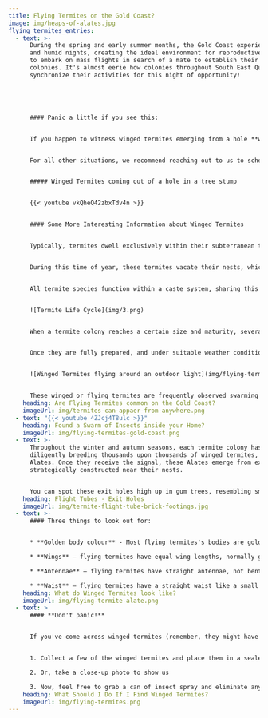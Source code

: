 ```yaml
---
title: Flying Termites on the Gold Coast?
image: img/heaps-of-alates.jpg
flying_termites_entries:
  - text: >-
      During the spring and early summer months, the Gold Coast experiences warm
      and humid nights, creating the ideal environment for reproductive termites
      to embark on mass flights in search of a mate to establish their own
      colonies. It's almost eerie how colonies throughout South East Queensland
      synchronize their activities for this night of opportunity!





      #### Panic a little if you see this:


      If you happen to witness winged termites emerging from a hole **within** your home, it's time to act urgently! Contact us right away.


      For all other situations, we recommend reaching out to us to schedule a comprehensive termite inspection. This will provide you with peace of mind, ensuring there are no termite-related issues in your home or garden.


      ##### Winged Termites coming out of a hole in a tree stump


      {{< youtube vkQheQ42zbxTdv4n >}}


      #### Some More Interesting Information about Winged Termites


      Typically, termites dwell exclusively within their subterranean tunnels underground. However, between November and March, a common sight is the emergence of reproductive termites taking flight, especially in the humid regions of South East Queensland. The high humidity during this season is not just attractive but necessary for their reproductive process.


      During this time of year, these termites vacate their nests, which can be found in trees, tree stumps, bushland, and even within homes, to embark on flights and establish new colonies. 


      All termite species function within a caste system, sharing this trait with ants as their only notable commonality. Among their castes are the winged reproductive alates, often referred to as flying termites. While they can be mistaken for flying ants, distinguishing between them is relatively straightforward.


      ![Termite Life Cycle](img/3.png)


      When a termite colony reaches a certain size and maturity, several thousand reproductive termites undergo wing development in preparation for a once-in-a-lifetime flight. This process can take several months, during which they receive the best nourishment and care. 


      Once they are fully prepared, and under suitable weather conditions (some swarm after rain, but most do so during highly humid conditions, typically at dusk), thousands upon thousands of them take flight from their nests in the area, primed to establish new colonies.


      ![Winged Termites flying around an outdoor light](img/flying-termites-around-a-light.png)


      These winged or flying termites are frequently observed swarming around lights, whether they are streetlights or outdoor lights left on. It is here that they encounter other termites of the same species, also swarming from their respective colonies. After this encounter, the fertilized Alates shed their wings and search for a suitable location to create a nest and initiate a new colony.
    heading: Are Flying Termites common on the Gold Coast?
    imageUrl: img/termites-can-appaer-from-anywhere.png
  - text: "{{< youtube 4ZJcj4T8ulc >}}"
    heading: Found a Swarm of Insects inside your Home?
    imageUrl: img/flying-termites-gold-coast.png
  - text: >-
      Throughout the winter and autumn seasons, each termite colony has been
      diligently breeding thousands upon thousands of winged termites, known as
      Alates. Once they receive the signal, these Alates emerge from exit holes
      strategically constructed near their nests.


      You can spot these exit holes high up in gum trees, resembling small wounds, or on the ground as 'mud towers'. The higher the exit hole, the better the chances for the winged termites to launch into the air and catch the breeze since they aren't particularly adept flyers. Essentially, they rely on the wind to carry them wherever it may lead.
    heading: Flight Tubes - Exit Holes
    imageUrl: img/termite-flight-tube-brick-footings.jpg
  - text: >-
      #### Three things to look out for:


      * **Golden body colour** - Most flying termites's bodies are golden brown in colour.

      * **Wings** – flying termites have equal wing lengths, normally grey in colour. They do shed them once they land, so you might find a pile in your bathroom.

      * **Antennae** – flying termites have straight antennae, not bent like black ants'.

      * **Waist** – flying termites have a straight waist like a small cigar. Not pinched waist of flying black ants.
    heading: What do Winged Termites look like?
    imageUrl: img/flying-termite-alate.png
  - text: >
      #### **Don't panic!**


      If you've come across winged termites (remember, they might have already shed their wings) in your home, follow these steps:


      1. Collect a few of the winged termites and place them in a sealed plastic bag, then refrigerate them. This will help us accurately identify them as termites and not just ordinary black ants.

      2. Or, take a close-up photo to show us

      3. Now, feel free to grab a can of insect spray and eliminate any termites you see. We understand the urge!
    heading: What Should I Do If I Find Winged Termites?
    imageUrl: img/flying-termites.png
---
```

